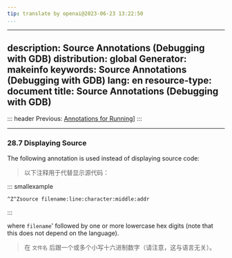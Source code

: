 ```yaml
---
tip: translate by openai@2023-06-23 13:22:50
...
```

---
description: Source Annotations (Debugging with GDB)
distribution: global
Generator: makeinfo
keywords: Source Annotations (Debugging with GDB)
lang: en
resource-type: document
title: Source Annotations (Debugging with GDB)
----------------------------------------------

::: header
Previous: [Annotations for Running](Annotations-for-Running.html#Annotations-for-Running)]
:::

---

### 28.7 Displaying Source

The following annotation is used instead of displaying source code:

> 以下注释用于代替显示源代码：

::: smallexample

```bash
^Z^Zsource filename:line:character:middle:addr
```

:::

where `filename`' followed by one or more lowercase hex digits (note that this does not depend on the language).

> 在 `文件名` 后跟一个或多个小写十六进制数字（请注意，这与语言无关）。

